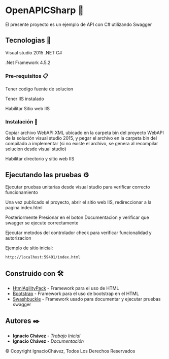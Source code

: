 # OpenAPICSharp 🚀

El presente proyecto es un ejemplo de API con C# utilizando Swagger

## Tecnologias 📌

Visual studio 2015 .NET C#

.Net Framework 4.5.2

### Pre-requisitos 📋

Tener codigo fuente de solucion

Tener IIS instalado

Habilitar Sitio web IIS

### Instalación 🔧

Copiar archivo WebAPI.XML ubicado en la carpeta bin del proyecto WebAPI de la solución visual studio 2015, y pegar el archivo en la carpeta bin del compilado a implementar (si no existe el archivo, se genera al recompilar solucion desde visual studio)

Habilitar directorio y sitio web IIS

## Ejecutando las pruebas ⚙️

Ejecutar pruebas unitarias desde visual studio para verificar correcto funcionamiento

Una vez publicado el proyecto, abrir el sitio web IIS, redireccionar a la pagina index.html

Posteriormente Presionar en el boton Documentacion y verificar que swagger se ejecute correctamente

Ejecutar metodos del controlador check para verificar funcionalidad y autorizacion

Ejemplo de sitio inicial:
```
http://localhost:59491/index.html
```

## Construido con 🛠️

* [HtmlAgilityPack](https://html-agility-pack.net/) - Framework para el uso de HTML
* [Bootstrap](https://getbootstrap.com/) - Framework para el uso de bootstrap en el HTML
* [Swashbuckle](https://github.com/OAI/OpenAPI-Specification/blob/main/versions/2.0.md) - Framework usado para documentar y ejecutar pruebas swagger

## Autores ✒️

* **Ignacio Chávez** - *Trabajo Inicial*
* **Ignacio Chávez** - *Documentación*

© Copyright IgnacioChávez, Todos Los Derechos Reservados
